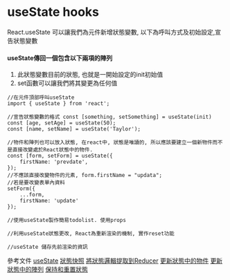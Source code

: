 # useState hooks

React.useState 可以讓我們為元件新增狀態變數, 以下為呼叫方式及初始設定,宣告狀態變數

#### useState傳回一個包含以下兩項的陣列
1. 此狀態變數目前的狀態, 也就是一開始設定的init初始值
2. set函數可以讓我們將其變更為任何值
```
//在元件頂部呼叫useState
import { useState } from 'react';

//宣告狀態變數的格式 const [something, setSomething] = useState(init)
const [age, setAge] = useState(50);
const [name, setName] = useState('Taylor');

//物件和陣列也可以放入狀態, 在react中, 狀態是唯讀的, 所以應該要建立一個新物件而不是直接改變處於React狀態中的物件.
const [form, setForm] = useState({
    firstName: 'prevdate',
});
//不應該直接改變物件的元素, form.firstName = "updata";
//若是要改變表單內資料
setForm({
    ...form,
    firstName: 'update'
});

//使用useState製作簡易todolist. 使用props

//利用useState狀態更改, React為重新渲染的機制, 實作reset功能

//useState 儲存先前渲染的資訊
```


參考文件
[useState](https://react.dev/reference/react/useState#usage)
[狀態快照](https://react.dev/learn/state-as-a-snapshot)
[將狀態邏輯提取到Reducer](https://react.dev/learn/extracting-state-logic-into-a-reducer)
[更新狀態中的物件](https://react.dev/learn/updating-objects-in-state)
[更新狀態中的陣列](https://react.dev/learn/updating-arrays-in-state)
[保持和重置狀態](https://react.dev/learn/preserving-and-resetting-state)